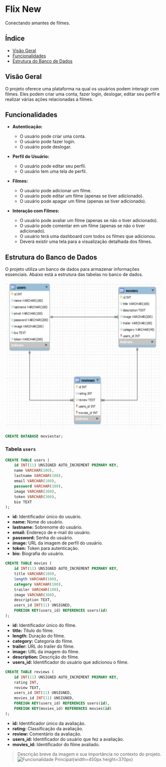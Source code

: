 # Flix New

Conectando amantes de filmes.

## Índice

- [Visão Geral](#visão-geral)
- [Funcionalidades](#funcionalidades)
- [Estrutura do Banco de Dados](#estrutura-do-banco-de-dados)

## Visão Geral

O projeto oferece uma plataforma na qual os usuários podem interagir com filmes. Eles podem criar uma conta, fazer login, deslogar, editar seu perfil e realizar várias ações relacionadas a filmes.

## Funcionalidades

- **Autenticação:**
  - O usuário pode criar uma conta.
  - O usuário pode fazer login.
  - O usuário pode deslogar.

- **Perfil do Usuário:**
  - O usuário pode editar seu perfil.
  - O usuário tem uma tela de perfil.

- **Filmes:**
  - O usuário pode adicionar um filme.
  - O usuário pode editar um filme (apenas se tiver adicionado).
  - O usuário pode apagar um filme (apenas se tiver adicionado).

- **Interação com Filmes:**
  - O usuário pode avaliar um filme (apenas se não o tiver adicionado).
  - O usuário pode comentar em um filme (apenas se não o tiver adicionado).
  - O usuário terá uma dashboard com todos os filmes que adicionou.
  - Deverá existir uma tela para a visualização detalhada dos filmes.

## Estrutura do Banco de Dados

O projeto utiliza um banco de dados para armazenar informações essenciais. Abaixo está a estrutura das tabelas no banco de dados.

![Estrutura do banco de dados.](https://github.com/giovaner10/flix_new/blob/main/img/proj/db.png)



```sql
CREATE DATABASE moviestar;
```

### Tabela `users`

```sql
CREATE TABLE users (
    id INT(11) UNSIGNED AUTO_INCREMENT PRIMARY KEY,
    name VARCHAR(100),
    lastname VARCHAR(100),
    email VARCHAR(100),
    password VARCHAR(100),
    image VARCHAR(300),
    token VARCHAR(300),
    bio TEXT 
);
```
- **id:** Identificador único do usuário.
- **name:** Nome do usuário.
- **lastname:** Sobrenome do usuário.
- **email:** Endereço de e-mail do usuário.
- **password:** Senha do usuário.
- **image:** URL da imagem de perfil do usuário.
- **token:** Token para autenticação.
- **bio:** Biografia do usuário.


```sql
CREATE TABLE movies (
    id INT(11) UNSIGNED AUTO_INCREMENT PRIMARY KEY,
    title VARCHAR(100),
    length VARCHAR(100),
    category VARCHAR(100),
    trailer VARCHAR(100),
    image VARCHAR(300),
    description TEXT,
    users_id INT(11) UNSIGNED,
    FOREIGN KEY(users_id) REFERENCES users(id)
);
```
- **id:** Identificador único do filme.
- **title:** Título do filme.
- **length:** Duração do filme.
- **category:** Categoria do filme.
- **trailer:** URL do trailer do filme.
- **image:** URL da imagem do filme.
- **description:** Descrição do filme.
- **users_id:** Identificador do usuário que adicionou o filme.


```sql
CREATE TABLE reviews (
    id INT(11) UNSIGNED AUTO_INCREMENT PRIMARY KEY,
    rating INT,
    review TEXT,
    users_id INT(11) UNSIGNED,
    movies_id INT(11) UNSIGNED,
    FOREIGN KEY(users_id) REFERENCES users(id),
    FOREIGN KEY(movies_id) REFERENCES movies(id)
);
```
- **id:** Identificador único da avaliação.
- **rating:** Classificação da avaliação.
- **review:** Comentário da avaliação.
- **users_id:** Identificador do usuário que fez a avaliação.
- **movies_id:** Identificador do filme avaliado.


> Descrição breve da imagem e sua importância no contexto do projeto.
![Funcionalidade Principal](./imagens/funcionalidade.png){width=450px height=370px}

